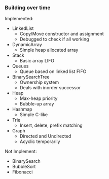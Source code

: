 ### Building over time

Implemented:  
- LinkedList  
  - Copy/Move constructor and assignment
  - Debugged to check if all working
- DynamicArray  
  - Simple heap allocated array
- Stack
  - Basic array LIFO
- Queues
  - Queue based on linked list FIFO
- BinarySearchTree
  - Ownership system
  - Deals with inorder successor
- Heap
  - Max-heap priority
  - Bubble-up array
- Hashmap
  - Simple C-like
- Trie 
  - Insert, delete, prefix matching
- Graph   
  - Directed and Undirected
  - Acyclic temporarily

Not Implement:  
- BinarySearch  
- BubbleSort  
- Fibonacci